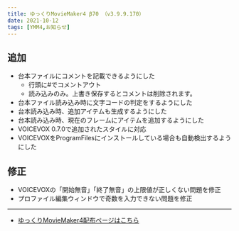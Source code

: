 ```yaml
---
title: ゆっくりMovieMaker4 β70 （v3.9.9.170）
date: 2021-10-12
tags: [YMM4,お知らせ]
---
```

## 追加
- 台本ファイルにコメントを記載できるようにした
  - 行頭に#でコメントアウト
  - 読み込みのみ。上書き保存するとコメントは削除されます。
- 台本ファイル読み込み時に文字コードの判定をするようにした
- 台本読み込み時、追加アイテムも生成するようにした
- 台本読み込み時、現在のフレームにアイテムを追加するようにした
- VOICEVOX 0.7.0で追加されたスタイルに対応
- VOICEVOXをProgramFilesにインストールしている場合も自動検出するようにした
## 修正
- VOICEVOXの「開始無音」「終了無音」の上限値が正しくない問題を修正
- プロファイル編集ウィンドウで奇数を入力できない問題を修正

---

- [ゆっくりMovieMaker4配布ページはこちら](../index.md)
